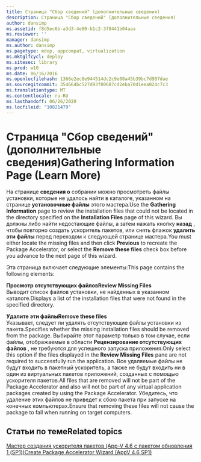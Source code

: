 ```yaml
---
title: Страница "Сбор сведений" (дополнительные сведения)
description: Страница "Сбор сведений" (дополнительные сведения)
author: dansimp
ms.assetid: f8d5ec6b-a3d3-4e80-b1c2-3f8441b04aaa
ms.reviewer: ''
manager: dansimp
ms.author: dansimp
ms.pagetype: mdop, appcompat, virtualization
ms.mktglfcycl: deploy
ms.sitesec: library
ms.prod: w10
ms.date: 06/16/2016
ms.openlocfilehash: 1366e2ec8e944514dc2c9e08a45b39bc7d907dae
ms.sourcegitcommit: 354664bc527d93f80687cd2eba70d1eea024c7c3
ms.translationtype: MT
ms.contentlocale: ru-RU
ms.lasthandoff: 06/26/2020
ms.locfileid: "10821479"
---
```

# <span data-ttu-id="2214b-103">Страница "Сбор сведений" (дополнительные сведения)</span><span class="sxs-lookup"><span data-stu-id="2214b-103">Gathering Information Page (Learn More)</span></span>


<span data-ttu-id="2214b-104">На странице **сведения о** собрании можно просмотреть файлы установки, которые не удалось найти в каталоге, указанном на странице **установочные файлы** этого мастера.</span><span class="sxs-lookup"><span data-stu-id="2214b-104">Use the **Gathering Information** page to review the installation files that could not be located in the directory specified on the **Installation Files** page of this wizard.</span></span> <span data-ttu-id="2214b-105">Вы должны либо найти недостающие файлы, а затем нажать кнопку **назад** , чтобы повторно создать ускоритель пакетов, или снять флажок **удалить эти файлы** перед переходом к следующей странице мастера.</span><span class="sxs-lookup"><span data-stu-id="2214b-105">You must either locate the missing files and then click **Previous** to recreate the Package Accelerator, or select the **Remove these files** check box before you advance to the next page of this wizard.</span></span>

<span data-ttu-id="2214b-106">Эта страница включает следующие элементы:</span><span class="sxs-lookup"><span data-stu-id="2214b-106">This page contains the following elements:</span></span>

<a href="" id="review-missing-files"></a>**<span data-ttu-id="2214b-107">Просмотр отсутствующих файлов</span><span class="sxs-lookup"><span data-stu-id="2214b-107">Review Missing Files</span></span>**  
<span data-ttu-id="2214b-108">Выводит список файлов установки, не найденных в указанном каталоге.</span><span class="sxs-lookup"><span data-stu-id="2214b-108">Displays a list of the installation files that were not found in the specified directory.</span></span>

<a href="" id="remove-these-files"></a>**<span data-ttu-id="2214b-109">Удалите эти файлы</span><span class="sxs-lookup"><span data-stu-id="2214b-109">Remove these files</span></span>**  
<span data-ttu-id="2214b-110">Указывает, следует ли удалять отсутствующие файлы установки из пакета.</span><span class="sxs-lookup"><span data-stu-id="2214b-110">Specifies whether the missing installation files should be removed from the package.</span></span> <span data-ttu-id="2214b-111">Выбирайте этот параметр только в том случае, если файлы, отображаемые в области **Рецензирование отсутствующих файлов** , не требуются для успешного запуска приложения.</span><span class="sxs-lookup"><span data-stu-id="2214b-111">Only select this option if the files displayed in the **Review Missing Files** pane are not required to successfully run the application.</span></span> <span data-ttu-id="2214b-112">Все удаляемые файлы не будут входить в пакетный ускоритель, а также не будут входить ни в один из виртуальных пакетов приложений, созданных с помощью ускорителя пакетов.</span><span class="sxs-lookup"><span data-stu-id="2214b-112">All files that are removed will not be part of the Package Accelerator and also will not be part of any virtual application packages created by using the Package Accelerator.</span></span> <span data-ttu-id="2214b-113">Убедитесь, что удаление этих файлов не приведет к сбою пакета при запуске на конечных компьютерах.</span><span class="sxs-lookup"><span data-stu-id="2214b-113">Ensure that removing these files will not cause the package to fail when running on target computers.</span></span>

## <span data-ttu-id="2214b-114">Статьи по теме</span><span class="sxs-lookup"><span data-stu-id="2214b-114">Related topics</span></span>


[<span data-ttu-id="2214b-115">Мастер создания ускорителя пакетов (App-V 4.6 с пакетом обновления 1 (SP1))</span><span class="sxs-lookup"><span data-stu-id="2214b-115">Create Package Accelerator Wizard (AppV 4.6 SP1)</span></span>](create-package-accelerator-wizard--appv-46-sp1-.md)

 

 





